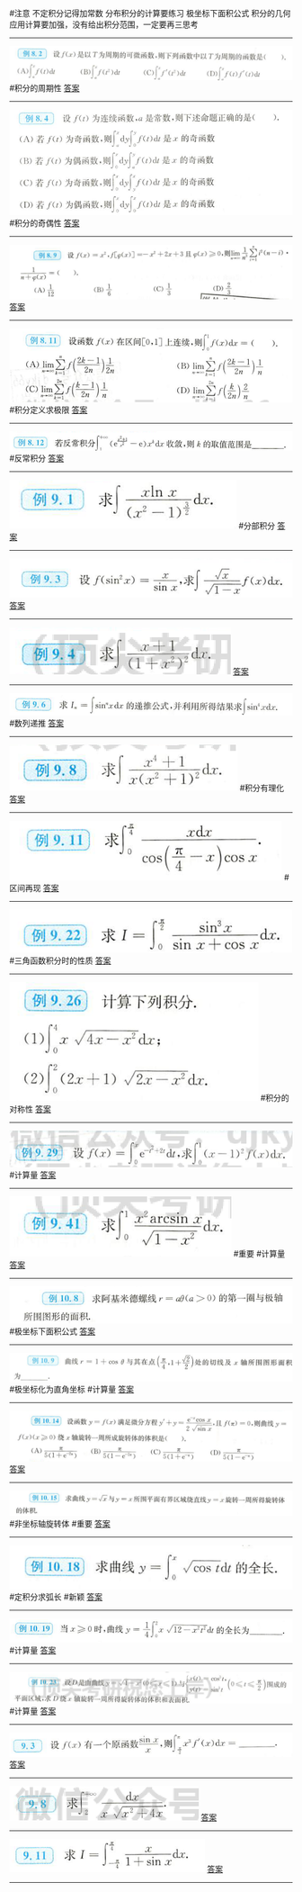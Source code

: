 
#注意 
不定积分记得加常数
分布积分的计算要练习
极坐标下面积公式
积分的几何应用计算要加强，没有给出积分范围，一定要再三思考

---
![](附件/Pasted%20image%2020221006191634.png)
#积分的周期性
[答案](高数/答案.md#^md6hxt)

---
![](附件/Pasted%20image%2020221006192254.png)
#积分的奇偶性
[答案](高数/答案.md#^2d5cyi)

---
![](附件/Pasted%20image%2020221006193206.png)
[答案](高数/答案.md#^y54qjy)

---
![](附件/Pasted%20image%2020221006193552.png)
#积分定义求极限
[答案](高数/答案.md#^p7b336)

---
![](附件/Pasted%20image%2020221006193958.png)
#反常积分
[答案](高数/答案.md#^zpr8a6)

---
![](附件/Pasted%20image%2020221006195055.png)
#分部积分
[答案](高数/答案.md#^q55fp7)

---
 ![](附件/Pasted%20image%2020221006195608.png)
 [答案](高数/答案.md#^m41oz2)

---
![](附件/Pasted%20image%2020221006195937.png)
[答案](高数/答案.md#^v0ltyw)

---
![](附件/Pasted%20image%2020221006201145.png)
#数列递推
[答案](高数/答案.md#^p4fevz)

---
![](附件/Pasted%20image%2020221006201459.png)
#积分有理化
[答案](高数/答案.md#^exawqs)

---
![](附件/Pasted%20image%2020221006202053.png)
#区间再现
[答案](高数/答案.md#^308s98)

---

![](附件/Pasted%20image%2020221006203055.png)
#三角函数积分时的性质
[答案](高数/答案.md#^2w529v)

---
![](附件/Pasted%20image%2020221006203304.png)
#积分的对称性
[答案](高数/答案.md#^ybyhgx)

---
![](附件/Pasted%20image%2020221006204212.png)
#计算量
[答案](高数/答案.md#^hwg01j)

---
![](附件/Pasted%20image%2020221006204726.png)
#重要 #计算量
[答案](高数/答案.md#^nfkhi6)

---
![](附件/Pasted%20image%2020221006205904.png)
#极坐标下面积公式
[答案](高数/答案.md#^48dfa8)

---
![](附件/Pasted%20image%2020221006211129.png)
#极坐标化为直角坐标 #计算量
[答案](高数/答案.md#^119rmp)

---
![](附件/Pasted%20image%2020221006212102.png)
[答案](高数/答案.md#^zg3os0)

---
![](附件/Pasted%20image%2020221006212243.png)
#非坐标轴旋转体 #重要
[答案](高数/答案.md#^gvm44r)

---
![](附件/Pasted%20image%2020221006212842.png)
#定积分求弧长 #新颖
[答案](高数/答案.md#^wgswjs)

---
![](附件/Pasted%20image%2020221006213017.png)
#计算量
[答案](高数/答案.md#^47h8x9)

---
![](附件/Pasted%20image%2020221006213155.png)
#计算量
[答案](高数/答案.md#^r3oifd)

---
![](附件/Pasted%20image%2020221024094617.png)
[答案](高数/答案.md#^6901zh)

---
![](附件/Pasted%20image%2020221024094836.png)
[答案](高数/答案.md#^1xwks9)

---
![](附件/Pasted%20image%2020221024095713.png)
[答案](高数/答案.md#^2aa7bc)

---
